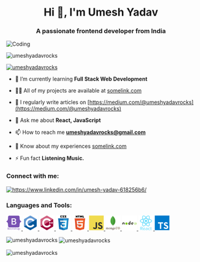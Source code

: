 <h1 align="center">Hi 👋, I'm Umesh Yadav</h1>
<h3 align="center">A passionate frontend developer from India</h3>

![Coding](https://camo.githubusercontent.com/b031dd766cfe15f73313260e8ef489bd6437fa30c84765973bb2fa059175789d/68747470733a2f2f692e70696e696d672e636f6d2f6f726967696e616c732f31382f61342f39342f31386134393439666339633830363731373264336239366533303265373039372e676966)

<p align="left"> <img src="https://komarev.com/ghpvc/?username=umeshyadavrocks&label=Profile%20views&color=0e75b6&style=flat" alt="umeshyadavrocks" /> </p>

<p align="left"> <a href="https://github.com/ryo-ma/github-profile-trophy"><img src="https://github-profile-trophy.vercel.app/?username=umeshyadavrocks" alt="umeshyadavrocks" /></a> </p>

- 🌱 I’m currently learning **Full Stack Web Development**

- 👨‍💻 All of my projects are available at [somelink.com](somelink.com)

- 📝 I regularly write articles on [https://medium.com/@umeshyadavrocks](https://medium.com/@umeshyadavrocks)

- 💬 Ask me about **React, JavaScript**

- 📫 How to reach me **umeshyadavrocks@gmail.com**

- 📄 Know about my experiences [somelink.com](somelink.com)

- ⚡ Fun fact **Listening Music.**

<h3 align="left">Connect with me:</h3>
<p align="left">
<a href="https://linkedin.com/in/https://www.linkedin.com/in/umesh-yadav-618256b6/" target="blank"><img align="center" src="https://raw.githubusercontent.com/rahuldkjain/github-profile-readme-generator/master/src/images/icons/Social/linked-in-alt.svg" alt="https://www.linkedin.com/in/umesh-yadav-618256b6/" height="30" width="40" /></a>
</p>

<h3 align="left">Languages and Tools:</h3>
<p align="left"> <a href="https://getbootstrap.com" target="_blank" rel="noreferrer"> <img src="https://raw.githubusercontent.com/devicons/devicon/master/icons/bootstrap/bootstrap-plain-wordmark.svg" alt="bootstrap" width="40" height="40"/> </a> <a href="https://www.cprogramming.com/" target="_blank" rel="noreferrer"> <img src="https://raw.githubusercontent.com/devicons/devicon/master/icons/c/c-original.svg" alt="c" width="40" height="40"/> </a> <a href="https://www.w3schools.com/cpp/" target="_blank" rel="noreferrer"> <img src="https://raw.githubusercontent.com/devicons/devicon/master/icons/cplusplus/cplusplus-original.svg" alt="cplusplus" width="40" height="40"/> </a> <a href="https://www.w3schools.com/css/" target="_blank" rel="noreferrer"> <img src="https://raw.githubusercontent.com/devicons/devicon/master/icons/css3/css3-original-wordmark.svg" alt="css3" width="40" height="40"/> </a> <a href="https://www.w3.org/html/" target="_blank" rel="noreferrer"> <img src="https://raw.githubusercontent.com/devicons/devicon/master/icons/html5/html5-original-wordmark.svg" alt="html5" width="40" height="40"/> </a> <a href="https://developer.mozilla.org/en-US/docs/Web/JavaScript" target="_blank" rel="noreferrer"> <img src="https://raw.githubusercontent.com/devicons/devicon/master/icons/javascript/javascript-original.svg" alt="javascript" width="40" height="40"/> </a> <a href="https://www.mongodb.com/" target="_blank" rel="noreferrer"> <img src="https://raw.githubusercontent.com/devicons/devicon/master/icons/mongodb/mongodb-original-wordmark.svg" alt="mongodb" width="40" height="40"/> </a> <a href="https://nodejs.org" target="_blank" rel="noreferrer"> <img src="https://raw.githubusercontent.com/devicons/devicon/master/icons/nodejs/nodejs-original-wordmark.svg" alt="nodejs" width="40" height="40"/> </a> <a href="https://reactjs.org/" target="_blank" rel="noreferrer"> <img src="https://raw.githubusercontent.com/devicons/devicon/master/icons/react/react-original-wordmark.svg" alt="react" width="40" height="40"/> </a> <a href="https://www.typescriptlang.org/" target="_blank" rel="noreferrer"> <img src="https://raw.githubusercontent.com/devicons/devicon/master/icons/typescript/typescript-original.svg" alt="typescript" width="40" height="40"/> </a>  </p>

<p><img align="left" src="https://github-readme-stats.vercel.app/api/top-langs?username=umeshyadavrocks&show_icons=true&locale=en&layout=compact" alt="umeshyadavrocks" /></p>

<p>&nbsp;<img align="center" src="https://github-readme-stats.vercel.app/api?username=umeshyadavrocks&show_icons=true&locale=en" alt="umeshyadavrocks" /></p>

<p><img align="center" src="https://github-readme-streak-stats.herokuapp.com/?user=umeshyadavrocks&" alt="umeshyadavrocks" /></p>
